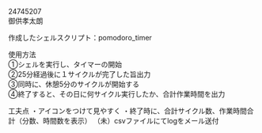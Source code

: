 24745207  
御供孝太朗
  
作成したシェルスクリプト：pomodoro_timer  
  
使用方法  
①シェルを実行し、タイマーの開始  
②25分経過後に１サイクルが完了した旨出力  
③同時に、休憩5分のサイクルが開始する  
④終了すると、その日に何サイクル実行したか、合計作業時間を出力  
  
工夫点
・アイコンをつけて見やすく
・終了時に、合計サイクル数、作業時間合計（分数、時間数を表示）
（未）csvファイルにてlogをメール送付
